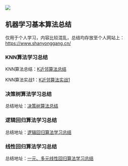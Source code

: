 [![](https://img.shields.io/badge/numpy-1.17.4-green.svg)](https://docs.djangoproject.com/en/2.1/releases/2.1/)

## 机器学习基本算法总结

仅用于个人学习，内容比较混乱，总结均存放至个人网站上：https://www.shanyonggang.cn/
### **KNN算法学习总结**
KNN算法总结：[K近邻算法总结](https://www.shanyonggang.cn/article_detail/60/ "K近邻算法总结")

KNN算法实战1：[K近邻算法实战1](https://github.com/ShanYonggang/Machine__Learning/tree/master/KNN/KNN%E5%AE%9E%E6%88%98 "K近邻算法实战1")

### **决策树算法学习总结**
总结地址：[决策树算法总结](https://www.shanyonggang.cn/article_detail/61/ "决策树算法总结")

### **逻辑回归算法学习总结**
总结地址：[逻辑回归算法学习总结](https://www.shanyonggang.cn/article_detail/76/ "逻辑回归算法学习总结")

### **线性回归算法学习总结**
总结地址：[一元、多元线性回归算法学习总结](https://www.shanyonggang.cn/article_detail/74 "一元、多元线性回归算法学习总结")

